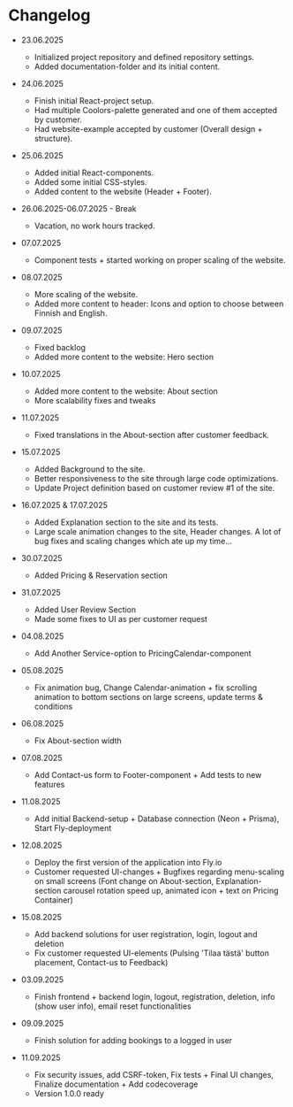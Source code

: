 # Changelog

- 23.06.2025
    - Initialized project repository and defined repository settings.
    - Added documentation-folder and its initial content.
- 24.06.2025
    - Finish initial React-project setup.
    - Had multiple Coolors-palette generated and one of them accepted by customer.
    - Had website-example accepted by customer (Overall design + structure).
- 25.06.2025
    - Added initial React-components.
    - Added some initial CSS-styles.
    - Added content to the website (Header + Footer).

- 26.06.2025-06.07.2025 - Break
    - Vacation, no work hours tracked.

- 07.07.2025
    - Component tests + started working on proper scaling of the website.
- 08.07.2025
    - More scaling of the website.
    - Added more content to header: Icons and option to choose between Finnish and English.
- 09.07.2025
    - Fixed backlog
    - Added more content to the website: Hero section
- 10.07.2025
    - Added more content to the website: About section
    - More scalability fixes and tweaks
- 11.07.2025
    - Fixed translations in the About-section after customer feedback.
- 15.07.2025
    - Added Background to the site.
    - Better responsiveness to the site through large code optimizations.
    - Update Project definition based on customer review #1 of the site.
- 16.07.2025 & 17.07.2025
    - Added Explanation section to the site and its tests.
    - Large scale animation changes to the site, Header changes. A lot of bug fixes and scaling changes which ate up my time...
- 30.07.2025
    - Added Pricing & Reservation section
- 31.07.2025
    - Added User Review Section
    - Made some fixes to UI as per customer request
- 04.08.2025
    - Add Another Service-option to PricingCalendar-component
- 05.08.2025
    - Fix animation bug, Change Calendar-animation + fix scrolling animation to bottom sections on large screens, update terms & conditions
- 06.08.2025
    - Fix About-section width
- 07.08.2025
    - Add Contact-us form to Footer-component + Add tests to new features
- 11.08.2025
    - Add initial Backend-setup + Database connection (Neon + Prisma), Start Fly-deployment
- 12.08.2025
    - Deploy the first version of the application into Fly.io
    - Customer requested UI-changes + Bugfixes regarding menu-scaling on small screens (Font change on About-section, Explanation-section carousel rotation speed up, animated icon + text on Pricing Container)
- 15.08.2025
    - Add backend solutions for user registration, login, logout and deletion
    - Fix customer requested UI-elements (Pulsing 'Tilaa tästä' button placement, Contact-us to Feedback)
- 03.09.2025
    - Finish frontend + backend login, logout, registration, deletion, info (show user info), email reset functionalities
- 09.09.2025
    - Finish solution for adding bookings to a logged in user
- 11.09.2025
    - Fix security issues, add CSRF-token, Fix tests + Final UI changes, Finalize documentation + Add codecoverage
    - Version 1.0.0 ready
